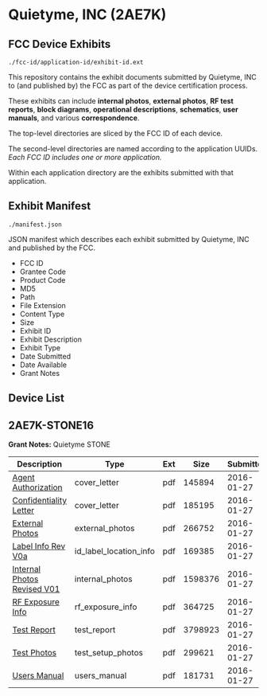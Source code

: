 # Quietyme, INC (2AE7K)
## FCC Device Exhibits

```
./fcc-id/application-id/exhibit-id.ext
```

This repository contains the exhibit documents submitted by Quietyme, INC to (and published by) the FCC as part of the device certification process.

These exhibits can include **internal photos**, **external photos**, **RF test reports**, **block diagrams**, **operational descriptions**, **schematics**, **user manuals**, and various **correspondence**.

The top-level directories are sliced by the FCC ID of each device.

The second-level directories are named according to the application UUIDs. *Each FCC ID includes one or more application.*

Within each application directory are the exhibits submitted with that application. 

## Exhibit Manifest

```
./manifest.json
```

JSON manifest which describes each exhibit submitted by Quietyme, INC and published by the FCC.

- FCC ID
- Grantee Code
- Product Code
- MD5
- Path
- File Extension
- Content Type
- Size
- Exhibit ID
- Exhibit Description
- Exhibit Type
- Date Submitted
- Date Available
- Grant Notes

## Device List
## 2AE7K-STONE16
**Grant Notes:** Quietyme STONE

| Description | Type | Ext | Size | Submitted | Available |
| ----------- | ---- | --- | ---- | --------- | --------- |
| [Agent Authorization](2AE7K-STONE16/b18a7165eae75cf61ec27bbde1422d08/2886924.pdf) | cover_letter | pdf | 145894 | 2016-01-27 | 2016-01-28 |
| [Confidentiality Letter](2AE7K-STONE16/b18a7165eae75cf61ec27bbde1422d08/2886925.pdf) | cover_letter | pdf | 185195 | 2016-01-27 | 2016-01-28 |
| [External Photos](2AE7K-STONE16/b18a7165eae75cf61ec27bbde1422d08/2886922.pdf) | external_photos | pdf | 266752 | 2016-01-27 | 2016-07-25 |
| [Label Info Rev V0a](2AE7K-STONE16/b18a7165eae75cf61ec27bbde1422d08/2886920.pdf) | id_label_location_info | pdf | 169385 | 2016-01-27 | 2016-01-28 |
| [Internal Photos Revised V01](2AE7K-STONE16/b18a7165eae75cf61ec27bbde1422d08/2886921.pdf) | internal_photos | pdf | 1598376 | 2016-01-27 | 2016-07-25 |
| [RF Exposure Info](2AE7K-STONE16/b18a7165eae75cf61ec27bbde1422d08/2886918.pdf) | rf_exposure_info | pdf | 364725 | 2016-01-27 | 2016-01-28 |
| [Test Report](2AE7K-STONE16/b18a7165eae75cf61ec27bbde1422d08/2886916.pdf) | test_report | pdf | 3798923 | 2016-01-27 | 2016-01-28 |
| [Test Photos](2AE7K-STONE16/b18a7165eae75cf61ec27bbde1422d08/2886915.pdf) | test_setup_photos | pdf | 299621 | 2016-01-27 | 2016-07-25 |
| [Users Manual](2AE7K-STONE16/b18a7165eae75cf61ec27bbde1422d08/2886914.pdf) | users_manual | pdf | 181731 | 2016-01-27 | 2016-07-25 |

